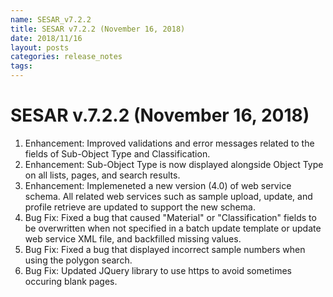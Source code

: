 ```yaml
---
name: SESAR_v7.2.2
title: SESAR v7.2.2 (November 16, 2018)
date: 2018/11/16
layout: posts
categories: release_notes
tags: 
---
```


# SESAR v.7.2.2 (November 16, 2018)
1. Enhancement: Improved validations and error messages related to the fields of Sub-Object Type and Classification. 
2. Enhancement: Sub-Object Type is now displayed alongside Object Type on all lists, pages, and search results.
3. Enhancement: Implemeneted a new version (4.0) of web service schema. All related web services such as sample upload, update, and profile retrieve are updated to support the new schema.
4. Bug Fix: Fixed a bug that caused "Material" or "Classification" fields to be overwritten when not specified in a batch update template or update web service XML file, and backfilled missing values. 
5. Bug Fix: Fixed a bug that displayed incorrect sample numbers when using the polygon search. 
6. Bug Fix: Updated JQuery library to use https to avoid sometimes occuring blank pages. 
